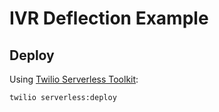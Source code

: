 # IVR Deflection Example

## Deploy
Using [Twilio Serverless Toolkit](https://www.twilio.com/docs/labs/serverless-toolkit):

	twilio serverless:deploy